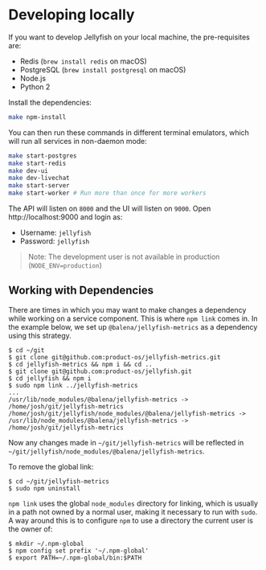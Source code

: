 # Developing locally

If you want to develop Jellyfish on your local machine, the pre-requisites are:

- Redis (`brew install redis` on macOS)
- PostgreSQL (`brew install postgresql` on macOS)
- Node.js
- Python 2

Install the dependencies:

```sh
make npm-install
```

You can then run these commands in different terminal emulators, which will run
all services in non-daemon mode:

```sh
make start-postgres
make start-redis
make dev-ui
make dev-livechat
make start-server
make start-worker # Run more than once for more workers
```

The API will listen on `8000` and the UI will listen on `9000`. Open
http://localhost:9000 and login as:

- Username: `jellyfish`
- Password: `jellyfish`

> Note: The development user is not available in production
> (`NODE_ENV=production`)

## Working with Dependencies

There are times in which you may want to make changes a dependency while working on a service component.
This is where `npm link` comes in. In the example below, we set up `@balena/jellyfish-metrics` as a dependency
using this strategy.
```
$ cd ~/git
$ git clone git@github.com:product-os/jellyfish-metrics.git
$ cd jellyfish-metrics && npm i && cd ..
$ git clone git@github.com:product-os/jellyfish.git
$ cd jellyfish && npm i
$ sudo npm link ../jellyfish-metrics
...
/usr/lib/node_modules/@balena/jellyfish-metrics -> /home/josh/git/jellyfish-metrics
/home/josh/git/jellyfish/node_modules/@balena/jellyfish-metrics -> /usr/lib/node_modules/@balena/jellyfish-metrics -> /home/josh/git/jellyfish-metrics
```

Now any changes made in `~/git/jellyfish-metrics` will be reflected in `~/git/jellyfish/node_modules/@balena/jellyfish-metrics`.

To remove the global link:
```
$ cd ~/git/jellyfish-metrics
$ sudo npm uninstall
```

`npm link` uses the global `node_modules` directory for linking, which is usually in a path not owned by a normal user, making it necessary to run with `sudo`.
A way around this is to configure `npm` to use a directory the current user is the owner of:
```
$ mkdir ~/.npm-global
$ npm config set prefix '~/.npm-global'
$ export PATH=~/.npm-global/bin:$PATH
```

